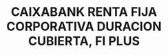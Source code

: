 ---
layout: fund
title: CAIXABANK RENTA FIJA CORPORATIVA DURACION CUBIERTA, FI PLUS
isin: ES0137979011
---